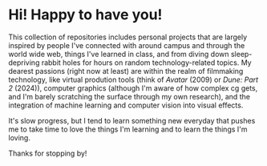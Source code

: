 # Hi! Happy to have you!

This collection of repositories includes personal projects that are largely inspired by people I've connected with around campus and through the world wide web, things I've learned in class, and from diving down sleep-depriving rabbit holes for hours on random technology-related topics. My dearest passions (right now at least) are within the realm of filmmaking technology, like virtual prodution tools (think of _Avatar_ (2009) or _Dune: Part 2_ (2024)), computer graphics (although I'm aware of how complex cg gets, and I'm barely scratching the surface through my own research), and the integration of machine learning and computer vision into visual effects. 

It's slow progress, but I tend to learn something new everyday that pushes me to take time to love the things I'm learning and to learn the things I'm loving. 

Thanks for stopping by!
